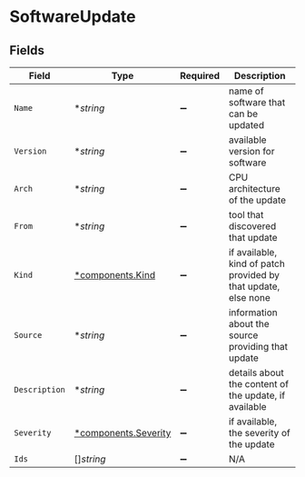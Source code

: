 # SoftwareUpdate


## Fields

| Field                                                          | Type                                                           | Required                                                       | Description                                                    |
| -------------------------------------------------------------- | -------------------------------------------------------------- | -------------------------------------------------------------- | -------------------------------------------------------------- |
| `Name`                                                         | **string*                                                      | :heavy_minus_sign:                                             | name of software that can be updated                           |
| `Version`                                                      | **string*                                                      | :heavy_minus_sign:                                             | available version for software                                 |
| `Arch`                                                         | **string*                                                      | :heavy_minus_sign:                                             | CPU architecture of the update                                 |
| `From`                                                         | **string*                                                      | :heavy_minus_sign:                                             | tool that discovered that update                               |
| `Kind`                                                         | [*components.Kind](../../models/components/kind.md)            | :heavy_minus_sign:                                             | if available, kind of patch provided by that update, else none |
| `Source`                                                       | **string*                                                      | :heavy_minus_sign:                                             | information about the source providing that update             |
| `Description`                                                  | **string*                                                      | :heavy_minus_sign:                                             | details about the content of the update, if available          |
| `Severity`                                                     | [*components.Severity](../../models/components/severity.md)    | :heavy_minus_sign:                                             | if available, the severity of the update                       |
| `Ids`                                                          | []*string*                                                     | :heavy_minus_sign:                                             | N/A                                                            |